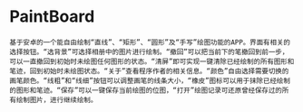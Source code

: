 # PaintBoard
    基于安卓的一个能自由绘制“直线”、“矩形”、“圆形”及“手写”绘图功能的APP。界面有相关的选择按钮。“选背景”可选择相册中的图片进行绘制。“撤回”可以把当前下的笔撤回到前一步，可以一直撤回到初始时未绘图任何图形的状态。“清屏”即可实现一键清除已经绘制的所有图形和笔迹，回到初始时未绘图状态。“关于”查看程序作者的相关信息。“颜色”自由选择需要切换的画笔颜色。“线粗”和“线细”按钮可以调整画笔的线条大小，“橡皮”图标可以用于抹除已经绘制的图形和笔迹。“保存”可以一键保存当前绘图的位图，“打开”绘图记录可还原曾经保存过的所有绘制图片，进行继续绘制。
